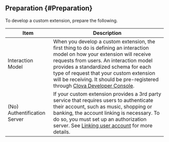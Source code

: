 ## Preparation {#Preparation}
To develop a custom extension, prepare the following.

| Item         | Description                            |
|-------------|--------------------------------|
| Interaction Model | When you develop a custom extension, the first thing to do is defining an interaction model on how your extension will receive requests from users. An interaction model provides a standardized schema for each type of request that your custom extension will be receiving. It should be pre-registered through [Clova Developer Console](/DevConsole/ClovaDevConsole_Overview.md). |
| (No) Authentification Server | If your custom extension provides a 3rd party service that requires users to authenticate their account, such as music, shopping or banking, the account linking is necessary. To do so, you must set up an authorization server. See [Linking user account](/CEK/Guides/LinkUserAccount.md) for more details. |